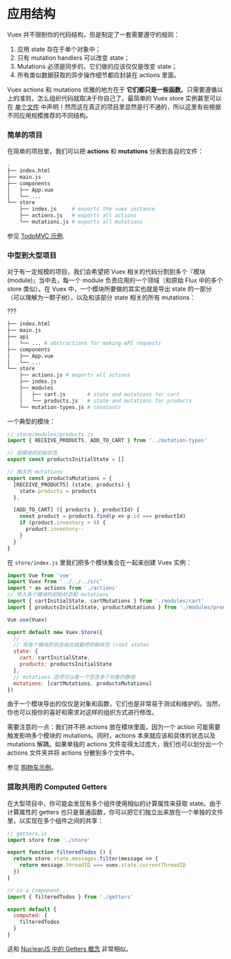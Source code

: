 # 应用结构

Vuex 并不限制你的代码结构，但是制定了一套需要遵守的规则：

1. 应用 state 存在于单个对象中；
2. 只有 mutation handlers 可以改变 state；
3. Mutations 必须是同步的，它们做的应该仅仅是改变 state；
4. 所有类似数据获取的异步操作细节都应封装在 actions 里面。

Vuex actions 和 mutations 优雅的地方在于 **它们都只是一些函数**。只需要遵循以上的准则，怎么组织代码就取决于你自己了。最简单的 Vuex store 实例甚至可以在 [单个文件](https://github.com/vuejs/vuex/blob/master/examples/counter/vuex.js) 中声明！然而这在真正的项目里显然是行不通的，所以这里有些根据不同应用规模推荐的不同结构。

### 简单的项目

在简单的项目里，我们可以把 **actions** 和 **mutations** 分离到各自的文件：

``` bash
.
├── index.html
├── main.js
├── components
│   ├── App.vue
│   └── ...
└── store
    ├── index.js     # exports the vuex instance
    ├── actions.js   # exports all actions
    └── mutations.js # exports all mutations
```

参见 [TodoMVC 示例](https://github.com/vuejs/vuex/tree/master/examples/todomvc).

### 中型到大型项目

对于有一定规模的项目，我们会希望把 Vuex 相关的代码分割到多个『模块 (module)』当中去，每一个 module 负责应用的一个领域（和原始 Flux 中的多个 store 类似）。在 Vuex 中，一个模块所要做的其实也就是导出 state 的一部分（可以理解为一颗子树），以及和该部分 state 相关的所有 mutations：

???

``` bash
├── index.html
├── main.js
├── api
│   └── ... # abstractions for making API requests
├── components
│   ├── App.vue
│   └── ...
└── store
    ├── actions.js # exports all actions
    ├── index.js
    ├── modules
    │   ├── cart.js       # state and mutations for cart
    │   └── products.js   # state and mutations for products
    └── mutation-types.js # constants
```

一个典型的模块：

``` js
// store/modules/products.js
import { RECEIVE_PRODUCTS, ADD_TO_CART } from '../mutation-types'

// 该模块的初始状态
export const productsInitialState = []

// 相关的 mutations
export const productsMutations = {
  [RECEIVE_PRODUCTS] (state, products) {
    state.products = products
  },

  [ADD_TO_CART] ({ products }, productId) {
    const product = products.find(p => p.id === productId)
    if (product.inventory > 0) {
      product.inventory--
    }
  }
}
```

在 `store/index.js` 里我们把多个模块集合在一起来创建 Vuex 实例：

``` js
import Vue from 'vue'
import Vuex from '../../../src'
import * as actions from './actions'
// 导入各个模块的初始状态和 mutations
import { cartInitialState, cartMutations } from './modules/cart'
import { productsInitialState, productsMutations } from './modules/products'

Vue.use(Vuex)

export default new Vuex.Store({
  // ...
  // 将各个模块的状态组合成最终的根状态 (root state)
  state: {
    cart: cartInitialState,
    products: productsInitialState
  },
  // mutations 选项可以是一个包含多个对象的数组
  mutations: [cartMutations, productsMutations]
})
```

由于一个模块导出的仅仅是对象和函数，它们也是非常易于测试和维护的。当然，你也可以按你的喜好和需求对这样的组织方式进行修改。

需要注意的一点：我们并不把 actions 放在模块里面，因为一个 action 可能需要触发影响多个模块的 mutations。同时，actions 本来就应该和具体的状态以及 mutations 解耦。如果单独的 actions 文件变得太过庞大，我们也可以划分出一个 actions 文件夹并将 actions 分散到多个文件中。

参见 [购物车示例](https://github.com/vuejs/vuex/tree/master/examples/shopping-cart)。

### 提取共用的 Computed Getters

在大型项目中，你可能会发现有多个组件使用相似的计算属性来获取 state。由于计算属性的 getters 也只是普通函数，你可以把它们独立出来放在一个单独的文件里，以实现在多个组件之间的共享：

``` js
// getters.js
import store from './store'

export function filteredTodos () {
  return store.state.messages.filter(message => {
    return message.threadID === vuex.state.currentThreadID
  })
}
```

``` js
// in a component...
import { filteredTodos } from './getters'

export default {
  computed: {
    filteredTodos
  }
}
```

这和 [NuclearJS 中的 Getters 概念](https://optimizely.github.io/nuclear-js/docs/04-getters.html) 非常相似。
